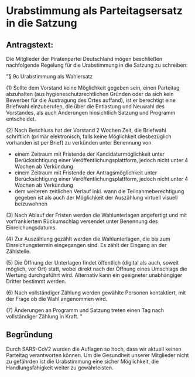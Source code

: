# Urabstimmung als Parteitagsersatz in die Satzung

## Antragstext:
Die Mitglieder der Piratenpartei Deutschland mögen beschließen nachfolgende Regelung für die Urabstimmung in die Satzung zu schreiben:

"§ 9c Urabstimmung als Wahlersatz

(1) Sollte dem Vorstand keine Möglichkeit gegeben sein, einen Parteitag abzuhalten (aus hygieneschutzrechtlichen Gründen oder da sich kein Bewerber für die Austragung des Ortes auffand), ist er berechtigt eine Briefwahl einzuberufen, die über die Entlastung und Neuwahl des Vorstandes, als auch Änderungen hinsichtlich Satzung und Programm entscheidet.

(2) Nach Beschluss hat der Vorstand 2 Wochen Zeit, die Briefwahl schriftlich (primär elektronisch, falls keine Möglichkeit diesbezüglich vorhanden ist per Brief) zu verkünden unter Benennung von

* einem Zeitraum mit Fristende der Kandidaturmöglichkeit unter Berücksichtigung einer Veröffentlichungsplattform, jedoch nicht unter 4 Wochen ab Verkündung
* einem Zeitraum mit Fristende der Antragsmöglichkeit unter Berücksichtigung einer Veröffentlichungsplattform, jedoch nicht unter 4 Wochen ab Verkündung
* dem weiteren zeitlichen Verlauf inkl. wann die Teilnahmeberechtigung gegeben ist als auch der Möglichkeit der Auszählung virtuell visuell beizuwohnen

(3) Nach Ablauf der Fristen werden die Wahlunterlagen angefertigt und mit vorfrankiertem Rückumschlag versendet unter Benennung des Einreichungsdatums.

(4) Zur Auszählung gezählt werden die Wahlunterlagen, die bis zum Einreichungstermin eingegangen sind. Es zählt der Eingang an der Zählstelle.

(5) Die Öffnung der Unterlagen findet öffentlich (digital als auch, soweit möglich, vor Ort) statt, wobei direkt nach der Öffnung eines Umschlags die Wertung durchgeführt wird. Alternativ kann ein geeigneter unabhängiger Dritter bestimmt werden.

(6) Nach vollständiger Zählung werden gewählte Personen kontaktiert, mit der Frage ob die Wahl angenommen wird.

(7) Änderungen an Programm und Satzung treten einen Tag nach vollständiger Zählung in Kraft.
"

## Begründung
Durch SARS-CoV2 wurden die Auflagen so hoch, dass wir aktuell keinen Parteitag verantworten können. Um die Gesundheit unserer Mitglieder nicht zu gefährden ist die Urabstimmung eine sicher Möglichkeit, die Handlungsfähigkeit weiter zu gewährleisten.
